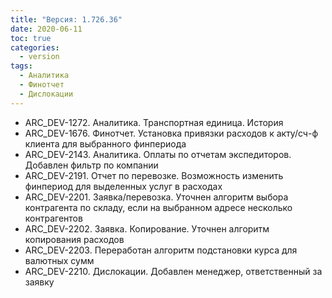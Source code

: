```yaml
---
title: "Версия: 1.726.36"
date: 2020-06-11
toc: true
categories:
  - version
tags:
  - Аналитика
  - Финотчет
  - Дислокации
---
```


-   ARC_DEV-1272. Аналитика. Транспортная единица. История
-   ARC_DEV-1676. Финотчет. Установка привязки расходов к акту/сч-ф клиента для выбранного финпериода
-   ARC_DEV-2143. Аналитика. Оплаты по отчетам экспедиторов. Добавлен фильтр по компании
-   ARC_DEV-2191. Отчет по перевозке. Возможность изменить финпериод для выделенных услуг в расходах
-   ARC_DEV-2201. Заявка/перевозка. Уточнен алгоритм выбора контрагента по складу, если на выбранном адресе несколько контрагентов
-   ARC_DEV-2202. Заявка. Копирование. Уточнен алгоритм копирования расходов
-   ARC_DEV-2203. Переработан алгоритм подстановки курса для валютных сумм
-   ARC_DEV-2210. Дислокации. Добавлен менеджер, ответственный за заявку
